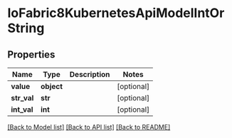 # IoFabric8KubernetesApiModelIntOrString

## Properties
Name | Type | Description | Notes
------------ | ------------- | ------------- | -------------
**value** | **object** |  | [optional] 
**str_val** | **str** |  | [optional] 
**int_val** | **int** |  | [optional] 

[[Back to Model list]](../README.md#documentation-for-models) [[Back to API list]](../README.md#documentation-for-api-endpoints) [[Back to README]](../README.md)


